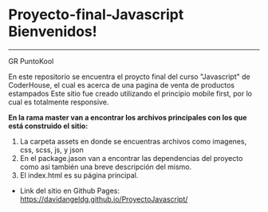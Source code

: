 # Proyecto-final-Javascript Bienvenidos!
_________________________________________________________________________________________________________________________

GR PuntoKool

En este repositorio se encuentra el proycto final del curso "Javascript" de CoderHouse, el cual es acerca de una pagina de venta de productos estampados
Este sitio fue creado utilizando el principio mobile first, por lo cual es totalmente responsive.

<strong>En la rama master van a encontrar los archivos principales con los que está construido el sitio:</strong>

1. La carpeta assets en donde se encuentras archivos como imagenes, css, scss, js, y json
2. En el package.jason van a encontrar las dependencias del proyecto como asi también una breve descripción del mismo.
3. El index.html es su página principal.


- Link del sitio en Github Pages:
https://davidangeldg.github.io/ProyectoJavascript/
